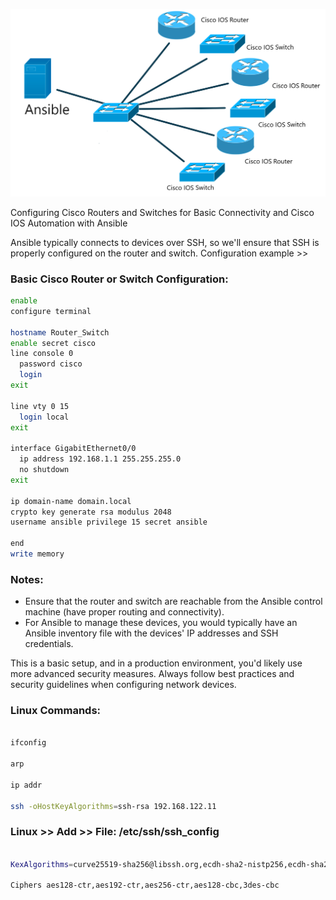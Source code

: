 ![Alt text](image3.png)


Configuring Cisco Routers and Switches for Basic Connectivity and Cisco IOS Automation with Ansible


Ansible typically connects to devices over SSH, so we'll ensure that SSH is properly configured on the router and switch. Configuration example >>

### Basic Cisco Router or Switch Configuration:

```bash
enable
configure terminal

hostname Router_Switch
enable secret cisco
line console 0
  password cisco
  login
exit

line vty 0 15
  login local
exit

interface GigabitEthernet0/0
  ip address 192.168.1.1 255.255.255.0
  no shutdown
exit

ip domain-name domain.local
crypto key generate rsa modulus 2048
username ansible privilege 15 secret ansible

end
write memory

```

### Notes:
- Ensure that the router and switch are reachable from the Ansible control machine (have proper routing and connectivity).
- For Ansible to manage these devices, you would typically have an Ansible inventory file with the devices' IP addresses and SSH credentials.

This is a basic setup, and in a production environment, you'd likely use more advanced security measures. Always follow best practices and security guidelines when configuring network devices.


### Linux Commands:

```bash

ifconfig

arp

ip addr

ssh -oHostKeyAlgorithms=ssh-rsa 192.168.122.11

```

### Linux >> Add >> File: /etc/ssh/ssh_config

```bash

KexAlgorithms=curve25519-sha256@libssh.org,ecdh-sha2-nistp256,ecdh-sha2-nistp384,ecdh-sha2-nistp521,diffie-hellman-group-exchange-sha256,diffie-hellman-group14-sha1,diffie-hellman-group1-sha1

Ciphers aes128-ctr,aes192-ctr,aes256-ctr,aes128-cbc,3des-cbc

```

